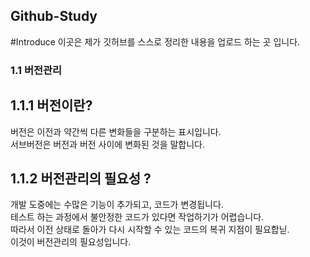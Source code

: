 ## Github-Study

#Introduce
이곳은 제가 깃허브를 스스로 정리한 내용을 업로드 하는 곳 입니다.

### 1.1 버전관리
## 1.1.1 버전이란?

버전은 이전과 약간씩 다른 변화들을 구분하는 표시입니다.<br>
서브버전은 버전과 버전 사이에 변화된 것을 말합니다.

## 1.1.2 버전관리의 필요성 ?
개발 도중에는 수많은 기능이 추가되고, 코드가 변경됩니다.<br>
테스트 하는 과정에서 불안정한 코드가 있다면 작업하기가 어렵습니다.<br>
따라서 이전 상태로 돌아가 다시 시작할 수 있는 코드의 복귀 지점이 필요합닏.<br>
이것이 버전관리의 필요성입니다.
